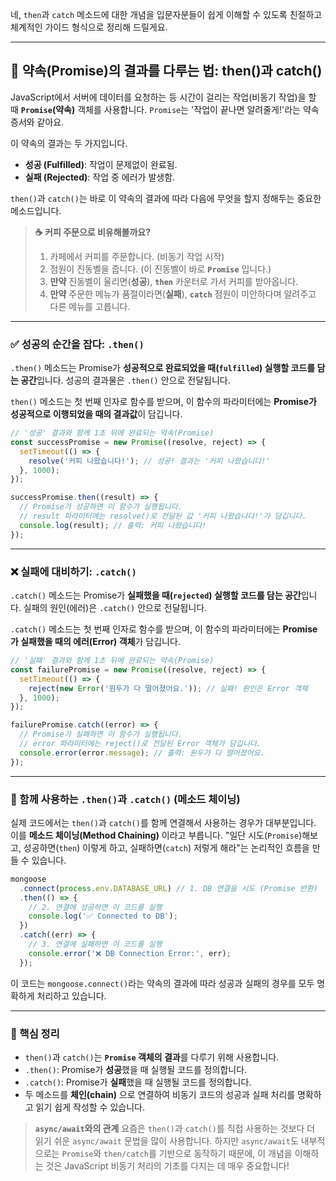 네, `then`과 `catch` 메소드에 대한 개념을 입문자분들이 쉽게 이해할 수 있도록 친절하고 체계적인 가이드 형식으로 정리해 드릴게요.

---

## 🤝 약속(Promise)의 결과를 다루는 법: then()과 catch()

JavaScript에서 서버에 데이터를 요청하는 등 시간이 걸리는 작업(비동기 작업)을 할 때 **`Promise`(약속)** 객체를 사용합니다. `Promise`는 '작업이 끝나면 알려줄게\!'라는 약속 증서와 같아요.

이 약속의 결과는 두 가지입니다.

- **성공 (Fulfilled)**: 작업이 문제없이 완료됨.
- **실패 (Rejected)**: 작업 중 에러가 발생함.

`then()`과 `catch()`는 바로 이 약속의 결과에 따라 다음에 무엇을 할지 정해두는 중요한 메소드입니다.

> **☕ 커피 주문으로 비유해볼까요?**
>
> 1.  카페에서 커피를 주문합니다. (비동기 작업 시작)
> 2.  점원이 진동벨을 줍니다. (이 진동벨이 바로 **`Promise`** 입니다.)
> 3.  **만약** 진동벨이 울리면(**성공**), **`then`** 카운터로 가서 커피를 받아옵니다.
> 4.  **만약** 주문한 메뉴가 품절이라면(**실패**), **`catch`** 점원이 미안하다며 알려주고 다른 메뉴를 고릅니다.

---

### ✅ 성공의 순간을 잡다: `.then()`

`.then()` 메소드는 Promise가 **성공적으로 완료되었을 때(`fulfilled`) 실행할 코드를 담는 공간**입니다. 성공의 결과물은 `.then()` 안으로 전달됩니다.

`then()` 메소드는 첫 번째 인자로 함수를 받으며, 이 함수의 파라미터에는 **Promise가 성공적으로 이행되었을 때의 결과값**이 담깁니다.

```javascript
// '성공' 결과와 함께 1초 뒤에 완료되는 약속(Promise)
const successPromise = new Promise((resolve, reject) => {
  setTimeout(() => {
    resolve('커피 나왔습니다!'); // 성공! 결과는 '커피 나왔습니다!'
  }, 1000);
});

successPromise.then((result) => {
  // Promise가 성공하면 이 함수가 실행됩니다.
  // result 파라미터에는 resolve()로 전달된 값 '커피 나왔습니다!'가 담깁니다.
  console.log(result); // 출력: 커피 나왔습니다!
});
```

---

### ❌ 실패에 대비하기: `.catch()`

`.catch()` 메소드는 Promise가 **실패했을 때(`rejected`) 실행할 코드를 담는 공간**입니다. 실패의 원인(에러)은 `.catch()` 안으로 전달됩니다.

`.catch()` 메소드는 첫 번째 인자로 함수를 받으며, 이 함수의 파라미터에는 **Promise가 실패했을 때의 에러(Error) 객체**가 담깁니다.

```javascript
// '실패' 결과와 함께 1초 뒤에 완료되는 약속(Promise)
const failurePromise = new Promise((resolve, reject) => {
  setTimeout(() => {
    reject(new Error('원두가 다 떨어졌어요.')); // 실패! 원인은 Error 객체
  }, 1000);
});

failurePromise.catch((error) => {
  // Promise가 실패하면 이 함수가 실행됩니다.
  // error 파라미터에는 reject()로 전달된 Error 객체가 담깁니다.
  console.error(error.message); // 출력: 원두가 다 떨어졌어요.
});
```

---

### 🔗 함께 사용하는 `.then()`과 `.catch()` (메소드 체이닝)

실제 코드에서는 `then()`과 `catch()`를 함께 연결해서 사용하는 경우가 대부분입니다. 이를 **메소드 체이닝(Method Chaining)** 이라고 부릅니다. "일단 시도(`Promise`)해보고, 성공하면(`then`) 이렇게 하고, 실패하면(`catch`) 저렇게 해라"는 논리적인 흐름을 만들 수 있습니다.

```javascript
mongoose
  .connect(process.env.DATABASE_URL) // 1. DB 연결을 시도 (Promise 반환)
  .then(() => {
    // 2. 연결에 성공하면 이 코드를 실행
    console.log('✅ Connected to DB');
  })
  .catch((err) => {
    // 3. 연결에 실패하면 이 코드를 실행
    console.error('❌ DB Connection Error:', err);
  });
```

이 코드는 `mongoose.connect()`라는 약속의 결과에 따라 성공과 실패의 경우를 모두 명확하게 처리하고 있습니다.

---

### 📝 핵심 정리

- `then()`과 `catch()`는 **`Promise` 객체의 결과**를 다루기 위해 사용합니다.
- `.then()`: Promise가 **성공**했을 때 실행될 코드를 정의합니다.
- `.catch()`: Promise가 **실패**했을 때 실행될 코드를 정의합니다.
- 두 메소드를 **체인(chain)** 으로 연결하여 비동기 코드의 성공과 실패 처리를 명확하고 읽기 쉽게 작성할 수 있습니다.

> **`async/await`와의 관계**
> 요즘은 `then()`과 `catch()`를 직접 사용하는 것보다 더 읽기 쉬운 `async/await` 문법을 많이 사용합니다. 하지만 `async/await`도 내부적으로는 `Promise`와 `then/catch`를 기반으로 동작하기 때문에, 이 개념을 이해하는 것은 JavaScript 비동기 처리의 기초를 다지는 데 매우 중요합니다\!
